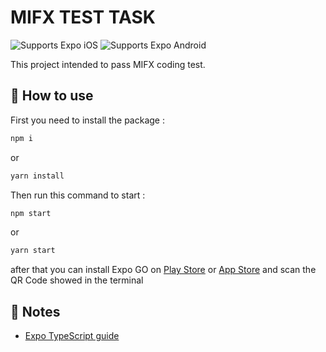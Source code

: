 # MIFX TEST TASK

<p>
  <!-- iOS -->
  <img alt="Supports Expo iOS" longdesc="Supports Expo iOS" src="https://img.shields.io/badge/iOS-4630EB.svg?style=flat-square&logo=APPLE&labelColor=999999&logoColor=fff" />
  <!-- Android -->
  <img alt="Supports Expo Android" longdesc="Supports Expo Android" src="https://img.shields.io/badge/Android-4630EB.svg?style=flat-square&logo=ANDROID&labelColor=A4C639&logoColor=fff" />
</p>

This project intended to pass MIFX coding test.

## 🚀 How to use

First you need to install the package :

```sh
npm i
```
or
```sh
yarn install
```

Then run this command to start :

```sh
npm start
```
or
```sh
yarn start
```

after that you can install Expo GO on [Play Store](https://play.google.com/store/apps/details?id=host.exp.exponent) or [App Store](https://apps.apple.com/app/apple-store/id982107779) and scan the QR Code showed in the terminal

## 📝 Notes

- [Expo TypeScript guide](https://docs.expo.dev/versions/latest/guides/typescript/)
